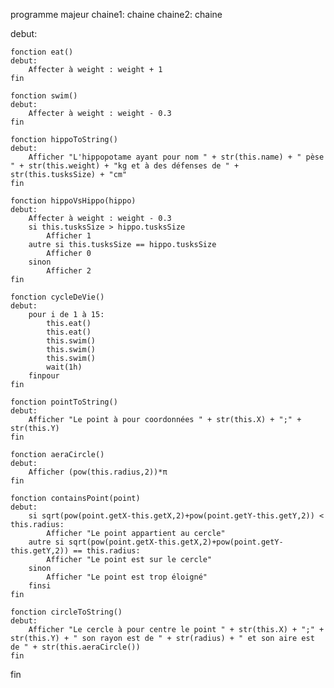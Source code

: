 programme majeur
chaine1: chaine
chaine2: chaine

debut:
<!-- Fonction manger fais prendre 1kg -->
    fonction eat()
    debut:
        Affecter à weight : weight + 1
    fin

<!-- Fonction nager fais perdre 300 grammes -->
    fonction swim()
    debut:
        Affecter à weight : weight - 0.3
    fin

<!-- Renvois les informations de l'hippo sous forme de text -->
    fonction hippoToString()
    debut:
        Afficher "L'hippopotame ayant pour nom " + str(this.name) + " pèse " + str(this.weight) + "kg et à des défenses de " + str(this.tusksSize) + "cm"
    fin

<!-- Combat entre hippo, si celui avant . gagne renvois 1, si l'autre gagne renvois 2, si égalité renvois 0 -->
    fonction hippoVsHippo(hippo)
    debut:
        Affecter à weight : weight - 0.3
        si this.tusksSize > hippo.tusksSize
            Afficher 1
        autre si this.tusksSize == hippo.tusksSize
            Afficher 0
        sinon
            Afficher 2
    fin

<!-- Fonction du cycle de vie de l'hippo -->
    fonction cycleDeVie()
    debut:
        pour i de 1 à 15:
            this.eat()
            this.eat()
            this.swim()
            this.swim()
            this.swim()
            wait(1h)
        finpour
    fin


<!-- Renvois les informations du point sous forme de text -->
    fonction pointToString()
    debut:
        Afficher "Le point à pour coordonnées " + str(this.X) + ";" + str(this.Y)
    fin

<!-- Renvois l'air du cercle -->
    fonction aeraCircle()
    debut:
        Afficher (pow(this.radius,2))*π
    fin

<!-- Regarde si le point appartient au cercle -->
    fonction containsPoint(point)
    debut:
        si sqrt(pow(point.getX-this.getX,2)+pow(point.getY-this.getY,2)) < this.radius:
            Afficher "Le point appartient au cercle"
        autre si sqrt(pow(point.getX-this.getX,2)+pow(point.getY-this.getY,2)) == this.radius:
            Afficher "Le point est sur le cercle"
        sinon
            Afficher "Le point est trop éloigné"
        finsi
    fin

<!-- Renvois les informations du cercle sous forme de text -->
    fonction circleToString()
    debut:
        Afficher "Le cercle à pour centre le point " + str(this.X) + ";" + str(this.Y) + " son rayon est de " + str(radius) + " et son aire est de " + str(this.aeraCircle())
    fin
fin